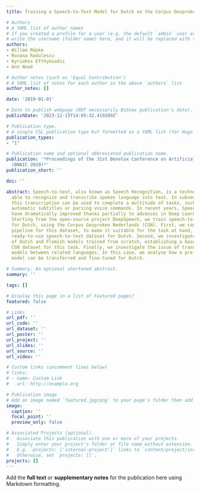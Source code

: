 ```yaml
---
title: Training a Speech-to-Text Model for Dutch on the Corpus Gesproken Nederlands

# Authors
# A YAML list of author names
# If you created a profile for a user (e.g. the default `admin` user at `content/authors/admin/`), 
# write the username (folder name) here, and it will be replaced with their full name and linked to their profile.
authors:
- Willem Röpke
- Roxana Radulescu
- Kyriakos Efthymiadis
- Ann Nowé

# Author notes (such as 'Equal Contribution')
# A YAML list of notes for each author in the above `authors` list
author_notes: []

date: '2019-01-01'

# Date to publish webpage (NOT necessarily Bibtex publication's date).
publishDate: '2023-12-15T14:05:32.419209Z'

# Publication type.
# A single CSL publication type but formatted as a YAML list (for Hugo requirements).
publication_types:
- "1"

# Publication name and optional abbreviated publication name.
publication: '*Proceedings of the 31st Benelux Conference on Artificial Intelligence
  (BNAIC 2019)*'
publication_short: ''

doi: ''

abstract: Speech-to-text, also known as Speech Recognition, is a technology that is
  able to recognize and transcribe spoken language into text. In subsequent steps,
  this transcription can be used to complete a multitude of tasks, such as providing
  automatic subtitles or parsing voice commands. In recent years, Speech-to-Text models
  have dramatically improved thanks partially to advances in Deep Learning methods.
  Starting from the open-source project DeepSpeech, we train speech-to-text models
  for Dutch, using the Corpus Gesproken Nederlands (CGN). First, we contribute a pre-processing
  pipeline for this dataset, to make it suitable for the task at hand, obtaining a
  ready-to-use speech-to-text dataset for Dutch. Second, we investigate the performance
  of Dutch and Flemish models trained from scratch, establishing a baseline for the
  CGN dataset for this task. Finally, we investigate the issue of transferring speech-to-text
  models between related languages. In this case, we analyse how a pre-trained English
  model can be transferred and fine-tuned for Dutch.

# Summary. An optional shortened abstract.
summary: ''

tags: []

# Display this page in a list of Featured pages?
featured: false

# Links
url_pdf: ''
url_code: ''
url_dataset: ''
url_poster: ''
url_project: ''
url_slides: ''
url_source: ''
url_video: ''

# Custom links (uncomment lines below)
# links:
# - name: Custom Link
#   url: http://example.org

# Publication image
# Add an image named `featured.jpg/png` to your page's folder then add a caption below.
image:
  caption: ''
  focal_point: ''
  preview_only: false

# Associated Projects (optional).
#   Associate this publication with one or more of your projects.
#   Simply enter your project's folder or file name without extension.
#   E.g. `projects: ['internal-project']` links to `content/project/internal-project/index.md`.
#   Otherwise, set `projects: []`.
projects: []
---
```


Add the **full text** or **supplementary notes** for the publication here using Markdown formatting.
